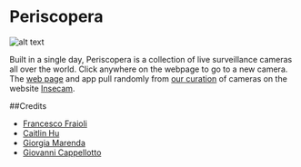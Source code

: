 # Periscopera
![alt text](http://www.francescofraioli.it/imgs/periscopera.jpg "Periscopera")

Built in a single day, Periscopera is a collection of live surveillance cameras all over the world. Click anywhere on the webpage to go to a new camera. The [web page](http://periscopera.com) and app pull randomly from [our curation](https://docs.google.com/spreadsheets/d/1e0N4HlljoN53muAk02r3wpxiBUNc7LuZA7Md1ByQpjc/edit?ts=56c0df9e#gid=0) of cameras on the website [Insecam](https://www.insecam.org/).

##Credits
- [Francesco Fraioli](https://twitter.com/pinakes)
- [Caitlin Hu](https://twitter.com/husca)
- [Giorgia Marenda](https://twitter.com/sono_la_gii)
- [Giovanni Cappellotto](https://twitter.com/johnnyaboh)
